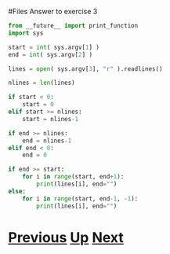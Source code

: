 #Files Answer to exercise 3

```python
from __future__ import print_function
import sys

start = int( sys.argv[1] )
end = int( sys.argv[2] )

lines = open( sys.argv[3], "r" ).readlines()

nlines = len(lines)

if start < 0:
    start = 0
elif start >= nlines:
    start = nlines-1

if end >= nlines:
    end = nlines-1
elif end < 0:
    end = 0

if end >= start:
    for i in range(start, end+1):
        print(lines[i], end="")
else:
    for i in range(start, end-1, -1):
        print(lines[i], end="")
```

# [Previous](files.md) [Up](README.md) [Next](files.md)
